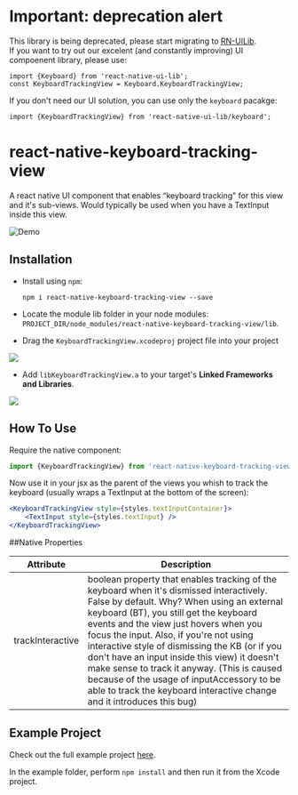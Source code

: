 # Important: deprecation alert
This library is being deprecated, please start migrating to [RN-UILib](https://github.com/wix/react-native-ui-lib/).  
If you want to try out our excelent (and constantly improving) UI compoenent library, please use:  
```
import {Keyboard} from 'react-native-ui-lib';
const KeyboardTrackingView = Keyboard.KeyboardTrackingView;
```
If you don't need our UI solution, you can use only the `keyboard` pacakge:  
```
import {KeyboardTrackingView} from 'react-native-ui-lib/keyboard';
```

# react-native-keyboard-tracking-view
A react native UI component that enables “keyboard tracking" for this view and it's sub-views. Would typically be used when you have a TextInput inside this view.

![Demo](https://github.com/wix/react-native-keyboard-tracking-view/blob/master/img/demo.gif)

## Installation

- Install using `npm`:

	```
	npm i react-native-keyboard-tracking-view --save
	```

- Locate the module lib folder in your node modules:
	`PROJECT_DIR/node_modules/react-native-keyboard-tracking-view/lib`.

- Drag the `KeyboardTrackingView.xcodeproj` project file into your project

![](https://github.com/wix/react-native-keyboard-tracking-view/blob/master/img/add_proj.png)

- Add `libKeyboardTrackingView.a` to your target's **Linked Frameworks and Libraries**.

![](https://github.com/wix/react-native-keyboard-tracking-view/blob/master/img/add_lib.png)

## How To Use
Require the native component:

```js
import {KeyboardTrackingView} from 'react-native-keyboard-tracking-view';
```

Now use it in your jsx as the parent of the views you whish to track the keyboard (usually wraps a TextInput at the bottom of the screen):

```jsx
<KeyboardTrackingView style={styles.textInputContainer}>
	<TextInput style={styles.textInput} />
</KeyboardTrackingView>
```

##Native Properties

Attribute | Description
-------- | -----------
trackInteractive | boolean property that enables tracking of the keyboard when it's dismissed interactively. False by default. Why? When using an external keyboard (BT), you still get the keyboard events and the view just hovers when you focus the input. Also, if you're not using interactive style of dismissing the KB (or if you don't have an input inside this view) it doesn't make sense to track it anyway. (This is caused because of the usage of inputAccessory to be able to track the keyboard interactive change and it introduces this bug)


## Example Project

Check out the full example project [here](https://github.com/wix/react-native-keyboard-tracking-view/tree/master/example).

In the example folder, perform `npm install` and then run it from the Xcode project.
